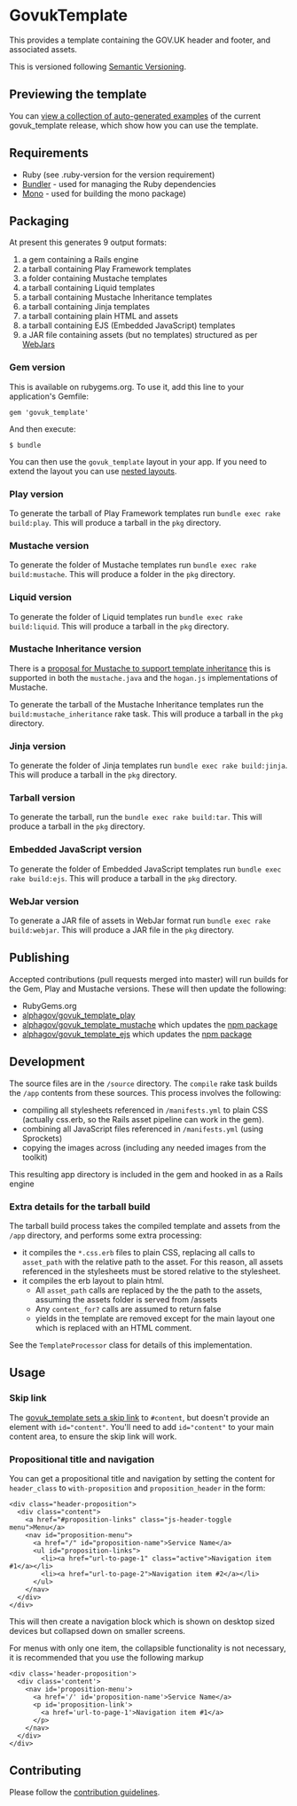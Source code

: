 # GovukTemplate

This provides a template containing the GOV.UK header and footer, and associated assets.

This is versioned following [Semantic Versioning](http://semver.org).

## Previewing the template

You can [view a collection of auto-generated examples](http://alphagov.github.io/govuk_template/) of the current govuk_template release, which show how you can use the template.

## Requirements

* Ruby (see .ruby-version for the version requirement)
* [Bundler](http://bundler.io/) - used for managing the Ruby dependencies
* [Mono](http://www.mono-project.com/) - used for building the mono package)

## Packaging

At present this generates 9 output formats:

1. a gem containing a Rails engine
2. a tarball containing Play Framework templates
3. a folder containing Mustache templates
4. a tarball containing Liquid templates
5. a tarball containing Mustache Inheritance templates
6. a tarball containing Jinja templates
7. a tarball containing plain HTML and assets
8. a tarball containing EJS (Embedded JavaScript) templates
9. a JAR file containing assets (but no templates) structured as per [WebJars](http://www.webjars.org/)

### Gem version

This is available on rubygems.org.  To use it, add this line to your application's Gemfile:

    gem 'govuk_template'

And then execute:

    $ bundle

You can then use the `govuk_template` layout in your app.  If you need to extend the layout you can use [nested layouts](http://guides.rubyonrails.org/layouts_and_rendering.html#using-nested-layouts).

### Play version

To generate the tarball of Play Framework templates run `bundle exec rake build:play`. This will produce a tarball in the `pkg` directory.

### Mustache version

To generate the folder of Mustache templates run `bundle exec rake build:mustache`. This will produce a folder in the `pkg` directory.

### Liquid version

To generate the folder of Liquid templates run `bundle exec rake build:liquid`. This will produce a tarball in the `pkg` directory.

### Mustache Inheritance version

There is a [proposal for Mustache to support template inheritance](https://github.com/mustache/spec/issues/38) this is supported in both the `mustache.java` and the `hogan.js` implementations of Mustache.

To generate the tarball of the Mustache Inheritance templates run the `build:mustache_inheritance` rake task. This will produce a tarball in the `pkg` directory.

### Jinja version

To generate the folder of Jinja templates run `bundle exec rake build:jinja`. This will produce a tarball in the `pkg` directory.

### Tarball version

To generate the tarball, run the `bundle exec rake build:tar`. This will produce a tarball in the `pkg` directory.

### Embedded JavaScript version

To generate the folder of Embedded JavaScript templates run `bundle exec rake build:ejs`. This will produce a tarball in the `pkg` directory.

### WebJar version

To generate a JAR file of assets in WebJar format run `bundle exec rake build:webjar`. This will produce a JAR file in the `pkg` directory.

## Publishing

Accepted contributions (pull requests merged into master) will run builds for the Gem, Play and Mustache versions. These will then update the following:

* RubyGems.org
* [alphagov/govuk_template_play](https://github.com/alphagov/govuk_template_play)
* [alphagov/govuk_template_mustache](https://github.com/alphagov/govuk_template_mustache) which updates the [npm package](https://npmjs.org/package/govuk_template_mustache)
* [alphagov/govuk_template_ejs](https://github.com/alphagov/govuk_template_ejs) which updates the [npm package](https://npmjs.org/package/govuk_template_ejs)


## Development

The source files are in the `/source` directory.  The `compile` rake task builds the `/app` contents from these sources.  This process involves the following:

* compiling all stylesheets referenced in `/manifests.yml` to plain CSS (actually css.erb, so the Rails asset pipeline can work in the gem).
* combining all JavaScript files referenced in `/manifests.yml` (using Sprockets)
* copying the images across (including any needed images from the toolkit)

This resulting app directory is included in the gem and hooked in as a Rails engine

### Extra details for the tarball build

The tarball build process takes the compiled template and assets from the `/app` directory, and performs some extra processing:

* it compiles the `*.css.erb` files to plain CSS, replacing all calls to `asset_path` with the relative path to the asset.
  For this reason, all assets referenced in the stylesheets must be stored relative to the stylesheet.
* it compiles the erb layout to plain html.
    * All `asset_path` calls are replaced by the the path to the assets, assuming the assets folder is served from /assets
    * Any `content_for?` calls are assumed to return false
    * yields in the template are removed except for the main layout one which is replaced with an HTML comment.

See the `TemplateProcessor` class for details of this implementation.

## Usage

### Skip link

The [govuk_template sets a skip link](https://github.com/alphagov/govuk_template/blob/master/source/views/layouts/govuk_template.html.erb#L64-L68) to `#content`, but doesn't provide an element with `id="content"`. You'll need to add `id="content"` to your main content area, to ensure the skip link will work.

### Propositional title and navigation

You can get a propositional title and navigation by setting the content for `header_class` to `with-proposition` and `proposition_header` in the form:

    <div class="header-proposition">
      <div class="content">
        <a href="#proposition-links" class="js-header-toggle menu">Menu</a>
        <nav id="proposition-menu">
          <a href="/" id="proposition-name">Service Name</a>
          <ul id="proposition-links">
            <li><a href="url-to-page-1" class="active">Navigation item #1</a></li>
            <li><a href="url-to-page-2">Navigation item #2</a></li>
          </ul>
        </nav>
      </div>
    </div>

This will then create a navigation block which is shown on desktop sized devices but collapsed down on smaller screens.

For menus with only one item, the collapsible functionality is not necessary, it is recommended that you use the following markup

    <div class='header-proposition'>
      <div class='content'>
        <nav id='proposition-menu'>
          <a href='/' id='proposition-name'>Service Name</a>
          <p id='proposition-link'>
            <a href='url-to-page-1'>Navigation item #1</a>
          </p>
        </nav>
      </div>
    </div>

## Contributing

Please follow the [contribution guidelines](https://github.com/alphagov/govuk_template/blob/master/CONTRIBUTING.md).
